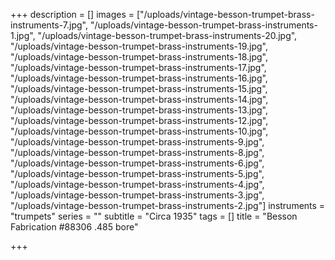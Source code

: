+++
description = []
images = ["/uploads/vintage-besson-trumpet-brass-instruments-7.jpg", "/uploads/vintage-besson-trumpet-brass-instruments-1.jpg", "/uploads/vintage-besson-trumpet-brass-instruments-20.jpg", "/uploads/vintage-besson-trumpet-brass-instruments-19.jpg", "/uploads/vintage-besson-trumpet-brass-instruments-18.jpg", "/uploads/vintage-besson-trumpet-brass-instruments-17.jpg", "/uploads/vintage-besson-trumpet-brass-instruments-16.jpg", "/uploads/vintage-besson-trumpet-brass-instruments-15.jpg", "/uploads/vintage-besson-trumpet-brass-instruments-14.jpg", "/uploads/vintage-besson-trumpet-brass-instruments-13.jpg", "/uploads/vintage-besson-trumpet-brass-instruments-12.jpg", "/uploads/vintage-besson-trumpet-brass-instruments-10.jpg", "/uploads/vintage-besson-trumpet-brass-instruments-9.jpg", "/uploads/vintage-besson-trumpet-brass-instruments-8.jpg", "/uploads/vintage-besson-trumpet-brass-instruments-6.jpg", "/uploads/vintage-besson-trumpet-brass-instruments-5.jpg", "/uploads/vintage-besson-trumpet-brass-instruments-4.jpg", "/uploads/vintage-besson-trumpet-brass-instruments-3.jpg", "/uploads/vintage-besson-trumpet-brass-instruments-2.jpg"]
instruments = "trumpets"
series = ""
subtitle = "Circa 1935"
tags = []
title = "Besson Fabrication #88306 .485 bore"

+++
